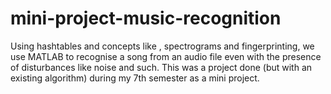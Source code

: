 # mini-project-music-recognition
Using hashtables and concepts like , spectrograms and fingerprinting, we use MATLAB to recognise a song from an audio file even with the presence of disturbances like noise and such. This was a project done (but with an existing algorithm) during my 7th semester as a mini project.
